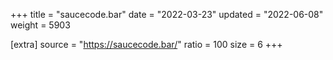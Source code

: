 +++
title = "saucecode.bar"
date = "2022-03-23"
updated = "2022-06-08"
weight = 5903

[extra]
source = "https://saucecode.bar/"
ratio = 100
size = 6
+++
